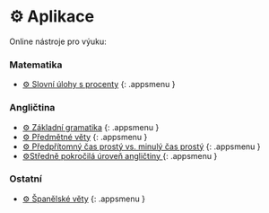 [//]: # (##NAME## aplikace)
[//]: # (##MENUITEM## none)
[//]: # (##DESCRIPTION## online nástroje pro výuku)
[//]: # (##QUOTE## none)

# &#9881; Aplikace

Online nástroje pro výuku:

### Matematika

* [&#9881; Slovní úlohy s procenty](/aplikace/matematika-slovni-ulohy-s-procenty.html)
{: .appsmenu }

### Angličtina

* [&#9881; Základní gramatika](/aplikace/anglictina-zakladni-gramatika.html)
{: .appsmenu }
* [&#9881; Předmětné věty](/aplikace/anglictina-predmentne-vety.html)
{: .appsmenu }
* [&#9881; Předpřítomný čas prostý vs. minulý čas prostý](/aplikace/anglictina-predpritomny-minuly-prosty-cas.html)
{: .appsmenu }
* [&#9881;Středně pokročilá úroveň angličtiny ](/aplikace/anglictina-intermediate-vety.html)
{: .appsmenu }

### Ostatní

* [&#9881; Španělské věty](/aplikace/spanelske-vety.html)
{: .appsmenu }
